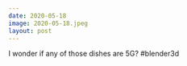 ```yaml
---
date: 2020-05-18
image: 2020-05-18.jpeg
layout: post
---
```


I wonder if any of those dishes are 5G? #blender3d
